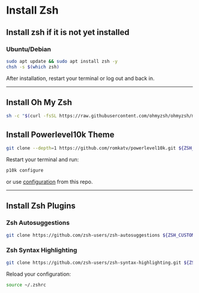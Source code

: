 # Install Zsh

## Install zsh if it is not yet installed

### Ubuntu/Debian
```bash
sudo apt update && sudo apt install zsh -y
chsh -s $(which zsh)
```

After installation, restart your terminal or log out and back in.

---

## Install Oh My Zsh
```bash
sh -c "$(curl -fsSL https://raw.githubusercontent.com/ohmyzsh/ohmyzsh/master/tools/install.sh)"
```

## Install Powerlevel10k Theme
```bash
git clone --depth=1 https://github.com/romkatv/powerlevel10k.git ${ZSH_CUSTOM:-$HOME/.oh-my-zsh/custom}/themes/powerlevel10k
```
Restart your terminal and run:
```bash
p10k configure
```
or use [configuration](/zsh/.p10k.zsh) from this repo.

---

## Install Zsh Plugins

### Zsh Autosuggestions
```bash
git clone https://github.com/zsh-users/zsh-autosuggestions ${ZSH_CUSTOM:-~/.oh-my-zsh/custom}/plugins/zsh-autosuggestions
```

### Zsh Syntax Highlighting
```bash
git clone https://github.com/zsh-users/zsh-syntax-highlighting.git ${ZSH_CUSTOM:-~/.oh-my-zsh/custom}/plugins/zsh-syntax-highlighting
```

Reload your configuration:
```bash
source ~/.zshrc
```

